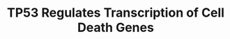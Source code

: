 ---
annotations:
- type: Pathway Ontology
  value: regulatory pathway
- type: Pathway Ontology
  value: cell death pathway
authors:
- ReactomeTeam
- Fehrhart
description: The tumor suppressor TP53 (p53) exerts its tumor suppressive role in
  part by regulating transcription of a number of genes involved in cell death, mainly
  apoptotic cell death. The majority of apoptotic genes that are transcriptional targets
  of TP53 promote apoptosis, but there are also several TP53 target genes that inhibit
  apoptosis, providing cells with an opportunity to attempt to repair the damage and/or
  recover from stress.  <br>Pro-apoptotic transcriptional targets of TP53 involve
  TRAIL death receptors TNFRSF10A (DR4), TNFRSF10B (DR5), TNFRSF10C (DcR1) and TNFRSF10D
  (DcR2), as well as the FASL/CD95L death receptor FAS (CD95). TRAIL receptors and
  FAS induce pro-apoptotic signaling in response to external stimuli via extrinsic
  apoptosis pathway (Wu et al. 1997, Takimoto et al. 2000, Guan et al. 2001, Liu et
  al. 2004, Ruiz de Almodovar et al. 2004, Liu et al. 2005, Schilling et al. 2009,
  Wilson et al. 2013). IGFBP3 is a transcriptional target of TP53 that may serve as
  a ligand for a novel death receptor TMEM219 (Buckbinder et al. 1995, Ingermann et
  al. 2010).<p>TP53 regulates expression of a number of genes involved in the intrinsic
  apoptosis pathway, triggered by the cellular stress. Some of TP53 targets, such
  as BAX, BID, PMAIP1 (NOXA), BBC3 (PUMA) and probably BNIP3L, AIFM2, STEAP3, TRIAP1
  and TP53AIP1, regulate the permeability of the mitochondrial membrane and/or cytochrome
  C release (Miyashita and Reed 1995, Oda et al. 2000, Samuels-Lev et al. 2001, Nakano
  and Vousden 2001, Sax et al. 2002, Passer et al. 2003, Bergamaschi et al. 2004,
  Li et al. 2004, Fei et al. 2004, Wu et al. 2004, Park and Nakamura 2005, Patel et
  al. 2008, Wang et al. 2012, Wilson et al. 2013). Other pro-apoptotic genes, either
  involved in the intrinsic apoptosis pathway, extrinsic apoptosis pathway or pyroptosis
  (inflammation-related cell death), which are transcriptionally regulated by TP53
  are cytosolic caspase activators, such as APAF1, PIDD1, and NLRC4, and caspases
  themselves, such as CASP1, CASP6 and CASP10 (Lin et al. 2000, Robles et al. 2001,
  Gupta et al. 2001, MacLachlan and El-Deiry 2002, Rikhof et al. 2003, Sadasivam et
  al. 2005, Brough and Rothwell 2007).<p>It is uncertain how exactly some of the pro-apoptotic
  TP53 targets, such as TP53I3 (PIG3), RABGGTA, BCL2L14, BCL6, NDRG1 and PERP contribute
  to apoptosis (Attardi et al. 2000, Guo et al. 2001, Samuels-Lev et al. 2001, Contente
  et al. 2002, Ihrie et al. 2003, Bergamaschi et al. 2004, Stein et al. 2004, Phan
  and Dalla-Favera 2004, Jen and Cheung 2005, Margalit et al. 2006, Zhang et al. 2007,
  Saito et al. 2009, Davies et al. 2009, Giam et al. 2012).<p>TP53 is stabilized in
  response to cellular stress by phosphorylation on at least serine residues S15 and
  S20. Since TP53 stabilization precedes the activation of cell death genes, the TP53
  tetramer phosphorylated at S15 and S20 is shown as a regulator of pro-apoptotic/pro-cell
  death genes. Some pro-apoptotic TP53 target genes, such as TP53AIP1, require additional
  phosphorylation of TP53 at serine residue S46 (Oda et al. 2000, Taira et al. 2007).
  Phosphorylation of TP53 at S46 is regulated by another TP53 pro-apoptotic target,
  TP53INP1 (Okamura et al. 2001, Tomasini et al. 2003). Additional post-translational
  modifications of TP53 may be involved in transcriptional regulation of genes presented
  in this pathway and this information will be included as evidence becomes available.<p>Activation
  of some pro-apoptotic TP53 targets, such as BAX, FAS, BBC3 (PUMA) and TP53I3 (PIG3)
  requires the presence of the complex of TP53 and an ASPP protein, either PPP1R13B
  (ASPP1) or TP53BP2 (ASPP2) (Samuels-Lev et al. 2001, Bergamaschi et al. 2004, Patel
  et al. 2008, Wilson et al. 2013), indicating how the interaction with specific co-factors
  modulates the cellular response/outcome.<p>TP53 family members TP63 and or TP73
  can also activate some of the pro-apoptotic TP53 targets, such as FAS, BAX, BBC3
  (PUMA), TP53I3 (PIG3), CASP1 and PERP (Bergamaschi et al. 2004, Jain et al. 2005,
  Ihrie et al. 2005, Patel et al. 2008, Schilling et al. 2009, Celardo et al. 2013).<p>
  <br>For a review of the role of TP53 in apoptosis and pro-apoptotic transcriptional
  targets of TP53, please refer to Riley et al. 2008, Murray-Zmijewski et al. 2008,
  Bieging et al. 2014, Kruiswijk et al. 2015.  View original pathway at [http://www.reactome.org/PathwayBrowser/#DIAGRAM=5633008
  Reactome].
last-edited: 2021-01-25
organisms:
- Homo sapiens
redirect_from:
- /index.php/Pathway:WP3802
- /instance/WP3802
schema-jsonld:
- '@context': https://schema.org/
  '@id': https://wikipathways.github.io/pathways/WP3802.html
  '@type': Dataset
  creator:
    '@type': Organization
    name: WikiPathways
  description: The tumor suppressor TP53 (p53) exerts its tumor suppressive role in
    part by regulating transcription of a number of genes involved in cell death,
    mainly apoptotic cell death. The majority of apoptotic genes that are transcriptional
    targets of TP53 promote apoptosis, but there are also several TP53 target genes
    that inhibit apoptosis, providing cells with an opportunity to attempt to repair
    the damage and/or recover from stress.  <br>Pro-apoptotic transcriptional targets
    of TP53 involve TRAIL death receptors TNFRSF10A (DR4), TNFRSF10B (DR5), TNFRSF10C
    (DcR1) and TNFRSF10D (DcR2), as well as the FASL/CD95L death receptor FAS (CD95).
    TRAIL receptors and FAS induce pro-apoptotic signaling in response to external
    stimuli via extrinsic apoptosis pathway (Wu et al. 1997, Takimoto et al. 2000,
    Guan et al. 2001, Liu et al. 2004, Ruiz de Almodovar et al. 2004, Liu et al. 2005,
    Schilling et al. 2009, Wilson et al. 2013). IGFBP3 is a transcriptional target
    of TP53 that may serve as a ligand for a novel death receptor TMEM219 (Buckbinder
    et al. 1995, Ingermann et al. 2010).<p>TP53 regulates expression of a number of
    genes involved in the intrinsic apoptosis pathway, triggered by the cellular stress.
    Some of TP53 targets, such as BAX, BID, PMAIP1 (NOXA), BBC3 (PUMA) and probably
    BNIP3L, AIFM2, STEAP3, TRIAP1 and TP53AIP1, regulate the permeability of the mitochondrial
    membrane and/or cytochrome C release (Miyashita and Reed 1995, Oda et al. 2000,
    Samuels-Lev et al. 2001, Nakano and Vousden 2001, Sax et al. 2002, Passer et al.
    2003, Bergamaschi et al. 2004, Li et al. 2004, Fei et al. 2004, Wu et al. 2004,
    Park and Nakamura 2005, Patel et al. 2008, Wang et al. 2012, Wilson et al. 2013).
    Other pro-apoptotic genes, either involved in the intrinsic apoptosis pathway,
    extrinsic apoptosis pathway or pyroptosis (inflammation-related cell death), which
    are transcriptionally regulated by TP53 are cytosolic caspase activators, such
    as APAF1, PIDD1, and NLRC4, and caspases themselves, such as CASP1, CASP6 and
    CASP10 (Lin et al. 2000, Robles et al. 2001, Gupta et al. 2001, MacLachlan and
    El-Deiry 2002, Rikhof et al. 2003, Sadasivam et al. 2005, Brough and Rothwell
    2007).<p>It is uncertain how exactly some of the pro-apoptotic TP53 targets, such
    as TP53I3 (PIG3), RABGGTA, BCL2L14, BCL6, NDRG1 and PERP contribute to apoptosis
    (Attardi et al. 2000, Guo et al. 2001, Samuels-Lev et al. 2001, Contente et al.
    2002, Ihrie et al. 2003, Bergamaschi et al. 2004, Stein et al. 2004, Phan and
    Dalla-Favera 2004, Jen and Cheung 2005, Margalit et al. 2006, Zhang et al. 2007,
    Saito et al. 2009, Davies et al. 2009, Giam et al. 2012).<p>TP53 is stabilized
    in response to cellular stress by phosphorylation on at least serine residues
    S15 and S20. Since TP53 stabilization precedes the activation of cell death genes,
    the TP53 tetramer phosphorylated at S15 and S20 is shown as a regulator of pro-apoptotic/pro-cell
    death genes. Some pro-apoptotic TP53 target genes, such as TP53AIP1, require additional
    phosphorylation of TP53 at serine residue S46 (Oda et al. 2000, Taira et al. 2007).
    Phosphorylation of TP53 at S46 is regulated by another TP53 pro-apoptotic target,
    TP53INP1 (Okamura et al. 2001, Tomasini et al. 2003). Additional post-translational
    modifications of TP53 may be involved in transcriptional regulation of genes presented
    in this pathway and this information will be included as evidence becomes available.<p>Activation
    of some pro-apoptotic TP53 targets, such as BAX, FAS, BBC3 (PUMA) and TP53I3 (PIG3)
    requires the presence of the complex of TP53 and an ASPP protein, either PPP1R13B
    (ASPP1) or TP53BP2 (ASPP2) (Samuels-Lev et al. 2001, Bergamaschi et al. 2004,
    Patel et al. 2008, Wilson et al. 2013), indicating how the interaction with specific
    co-factors modulates the cellular response/outcome.<p>TP53 family members TP63
    and or TP73 can also activate some of the pro-apoptotic TP53 targets, such as
    FAS, BAX, BBC3 (PUMA), TP53I3 (PIG3), CASP1 and PERP (Bergamaschi et al. 2004,
    Jain et al. 2005, Ihrie et al. 2005, Patel et al. 2008, Schilling et al. 2009,
    Celardo et al. 2013).<p> <br>For a review of the role of TP53 in apoptosis and
    pro-apoptotic transcriptional targets of TP53, please refer to Riley et al. 2008,
    Murray-Zmijewski et al. 2008, Bieging et al. 2014, Kruiswijk et al. 2015.  View
    original pathway at [http://www.reactome.org/PathwayBrowser/#DIAGRAM=5633008 Reactome].
  keywords:
  - TRAIL  signaling
  - Regulation of
  - Tetramer:CASP10
  - (p-S15,S20-TP53,TP63,TP73):(PPP1R13B,TP53BP2):FAS Gene
  - TP53I3 Gene
  - NDRG1 Gene
  - Intrinsic Pathway
  - BCL2L14
  - 'CREBBP '
  - 'NLRC4 Gene '
  - 'PMAIP1 Gene '
  - IGFBP2 is enriched in cerebrospinal fluid; its binding inhibits IGF function.
    IGFBP2 is not significantly degraded in circulation.
  - CASP1 Gene
  - 'TP53AIP1 Gene '
  - Proteins (IGFBPs)
  - 'p-S15,S20,S46-TP53 '
  - PIDD1
  - APAF1 gene
  - BCL6 gene
  - AIFM2 Gene
  - TP53INP1 Gene
  - 'TNFRSF10D Gene '
  - NADPH
  - 'p-T788-PIDD1 '
  - 'PRELID1 '
  - CASP2(348-452)
  - CHM
  - PMAIP1 Gene
  - p-S1981,Ac-K3016-ATM
  - 'TP73 '
  - 'AIFM2 Gene '
  - BID(1-195)
  - 1,2-Naphthoquinone
  - transport
  - TP53AIP1 Gene
  - 'CASP2(2-452) '
  - BID Gene
  - IGFBP5 is enriched in bone matrix; its binding stimulates IGF function. IGFBP5
    is cleaved by Pregnancy Associated Plasma Protein A2 (PAPPA2), ADAM9, complement
    C1s from smooth muscle, and thrombin. Only the cleavage site for PAPPA2 is known.
  - CASP10(1-521)
  - STEAP3 Gene
  - Regulation of TP53
  - 'TP53I3 '
  - 'p-S15,S20-TP53 '
  - 'TP53I3 Gene '
  - IGFBP3
  - 'TMEM219 '
  - TRIAP1 Gene
  - PRELID1, PRELID3A
  - BAX
  - 'RABGGTB '
  - 'PIDD1 Gene '
  - TNFRSF10B,
  - phase
  - 'STEAP3 Gene '
  - TRIAP1
  - Tetramer:BCL6 Gene
  - 'TRIAP1 '
  - H+
  - 'TP63 '
  - TNFRSF10C,
  - Factor (IGF)
  - processing
  - RABGGTA
  - CRADD
  - Innate Immune System
  - 'PPP1R13B '
  - FasL/ CD95L
  - Activity
  - CASP6 (1-293)
  - 'PRELID3A '
  - CREBBP
  - 'BCL6 gene '
  - Tetramer:IGFBP3
  - IGFBP3:TMEM219
  - BIRC5 Gene
  - 'RABGGTA '
  - p-S15,S20-TP53,TP63,TP73
  - CASP2(170-325)
  - O2.-
  - 'CHM '
  - Tetramer:PMAIP1
  - semiquinone
  - Iron uptake and
  - 'TP53BP2 '
  - PRELID3A
  - 'NDRG1 Gene '
  - BNIP3L Gene
  - Tetramer
  - Tetramer:BID Gene
  - RGGT
  - 'ZNF420 '
  - Tetramer:TP53AIP1
  - Tetramer:BCL2L14
  - ADP
  - RABGGTB
  - RABGGTA Gene
  - 'TNFRSF10B Gene '
  - Tetramer:NDRG1 Gene
  - Gene
  - 'TRIAP1 Gene '
  - (p-S15,S20-TP53,TP63):PERP Gene
  - 'IGFBP3 '
  - BCL2L14 Gene
  - BAX gene
  - BBC3 gene
  - PERP Gene
  - About 75% of circulating IGFs are in 1500 220 KDa complexes with IGFBP3 and ALS.
    Such complexes are too large to pass the endothelial barrier. The remaining 20
    25% of IGFs are bound to other IGFBPs in 40 50 KDa complexes. IGFs are released
    from IGF:IGFBP complexes by proteolysis of the IGFBP. IGFs become active after
    release, however IGFs may also have activity when still bound to some IGFBPs.
  - 'STEAP3 '
  - Tetramer:RABGGTA
  - 'BCL2L14 Gene '
  - 'APAF1 gene '
  - 'BID Gene '
  - FAS Gene
  - NLRC4 Gene
  - 'FAS Gene '
  - TP53INP1
  - Tetramer:BIRC5 Gene
  - Apoptotic execution
  - 'BNIP3L '
  - ZNF420
  - NLRC4
  - TP53AIP1
  - p-S15,S20-TP53:NLRC4
  - (p-S15,S20-TP53,TP63,TP73):(PPP1R13B,TP53BP2):BAX Gene
  - PMAIP1
  - p-S15,S20-TP53,TP63
  - for Apoptosis
  - 'CASP10 Gene '
  - O2
  - TNFRSF10A,TNFRSF10B,TNFRSF10C,TNFRSF10D Genes
  - Tetramer:AIFM2 Gene
  - IGFB3, which binds most IGF in the body is enriched in follicular fluid and found
    in many other tissues. IGFBP 3 may be cleaved by plasmin, thrombin, Prostate specific
    Antigen (PSA, KLK3), Matrix Metalloprotease-1 (MMP1), and Matrix Metalloprotease-2
    (MMP2). IGFBP3 also binds extracellular matrix and binding lowers its affinity
    for IGFs. IGFBP3 binding stimulates the effects of IGFs.
  - 'CASP1 Gene '
  - 'TNFRSF10D '
  - signaling
  - 'TNFRSF10A Gene '
  - IGFBP3 Gene
  - 'BNIP3L Gene '
  - Insulin-like Growth
  - IGFBP4 acts to inhibit IGF function and is cleaved by Pregnancy associated Plasma
    Protein A (PAPPA) to release IGF.
  - BCL6
  - 'TP53INP1 Gene '
  - 'CASP6 Gene '
  - Tetramer:PIDD1 Gene
  - Tetramer:TP53INP1
  - CASP2(2-452)
  - (p-S15,S20-TP53,TP63,TP73):(PPP1R13B,TP53BP2):BBC3 Gene
  - p-S68-ZNF420
  - 'TNFRSF10C Gene '
  - transport and
  - PIDDosome:CASP2(2-452)
  - Tetramer:STEAP3
  - PA
  - 'IGFBP3 Gene '
  - 'PERP Gene '
  - FAS
  - PIDDosome
  - 'BBC3 gene '
  - AIFM2
  - uptake by
  - Factor Binding
  - STEAP3:BNIP3L
  - ATP
  - IGFBP1 is enriched in amniotic fluid and is produced in the liver under control
    of insulin (insulin suppresses production). IGFBP1 binding stimulates IGF function.
    It is unknown which if any protease degrades IGFBP1.
  - 'CRADD '
  - (p-S15,S20-TP53,TP63,TP73):CASP1 Gene
  - TMEM219
  - Tetramer:APAF1 Gene
  - ZNF420:TP53AIP1 Gene
  - BBC3
  - p-S15,S20,S46-TP53
  - NADP+
  - TNFRSF10A,
  - CASP1(1-404)
  - NDRG1
  - Tetramer:TNFRSF10A,TNFRSF10B,TNFRSF10C,TNFRSF10D Genes
  - BIRC5
  - (p-S15,S20-TP53,TP63,TP73):(PPP1R13B,TP53BP2)
  - Tetramer:CREBBP:BNIP3L Gene
  - 'TNFRSF10C '
  - Tetramer:TRIAP1
  - APAF1
  - CASP6 Gene
  - PERP
  - TP53I3 Dimer
  - 'BAX gene '
  - TNFRSF10D
  - Interleukin-1
  - BNIP3L
  - (p-S15,S20-TP53,TP63,TP73):(PPP1R13B,TP53BP2):TP53I3 Gene
  - Tetramer:CASP6 Gene
  - RGGT:CHM
  - 'RABGGTA Gene '
  - IGFBP6 is enriched in cerebrospinal fluid. It is unknown which if any protease
    degrades IGFBP6.
  - 'TNFRSF10A '
  - TRIAP1:PRELID1,
  - 'BIRC5 Gene '
  - CASP10 Gene
  - PIDD1 Gene
  - p-T788-PIDD1
  - p-S15,S20-TP53
  - 'TNFRSF10B '
  - TP53I3
  - STEAP3
  license: CC0
  name: TP53 Regulates Transcription of Cell Death Genes
seo: CreativeWork
title: TP53 Regulates Transcription of Cell Death Genes
wpid: WP3802
---
